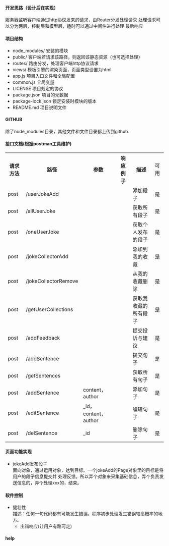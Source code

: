 #### 开发思路（设计后在实现）
服务器监听客户端通过http协议发来的请求，由Router分发处理请求
处理请求可以分为两层，控制层和模型层，适时可以通过中间件进行处理
最后响应

#### 项目结构
- node_modules/ 安装的模块
- public/ 客户端若请求该路径，则返回该静态资源（也可选择处理）
- routes/ 路由分发，处理客户端http协议请求
- views/ 模板引擎的渲染页面，页面类型设置为html
- app.js 项目入口文件和全局配置
- common.js 全局变量
- LICENSE 项目规定的协议
- package.json 项目的元数据
- package-lock.json 锁定安装时模块的版本
- README.md 项目说明文件

#### GITHUB
除了node_modules目录，其他文件和文件目录都上传到github.

#### 接口文档(根据postman工具维护)
<table>
<tr>
<th>请求方法</th>
<th>路径</th>
<th>参数</th>
<th>响应例子</th>
<th>描述</th>
<td>可用</td>
</tr>

<tr>
<td>post</td>
<td>/userJokeAdd</td>
<td></td>
<td></td>
<td>添加段子</td>
<td>是</td>
</tr>

<tr>
<td>post</td>
<td>/allUserJoke</td>
<td></td>
<td></td>
<td>获取所有段子</td>
<td>是</td>
</tr>


<tr>
<td>post</td>
<td>/oneUserJoke</td>
<td></td>
<td></td>
<td>获取个人发布的段子</td>
<td>是</td>
</tr>

<tr>
<td>post</td>
<td>/jokeCollectorAdd</td>
<td></td>
<td></td>
<td>添加到我的收藏</td>
<td>是</td>
</tr>

<tr>
<td>post</td>
<td>/jokeCollectorRemove</td>
<td></td>
<td></td>
<td>从我的收藏删除</td>
<td>是</td>
</tr>

<tr>
<td>post</td>
<td>/getUserCollections</td>
<td></td>
<td></td>
<td>获取我收藏的所有段子</td>
<td>是</td>
</tr>


<tr>
<td>post</td>
<td>/addFeedback</td>
<td></td>
<td></td>
<td>提交投诉与建议</td>
<td>是</td>
</tr>

<tr>
<td>post</td>
<td>/addSentence</td>
<td></td>
<td></td>
<td>提交句子</td>
<td>是</td>

<tr>
<td>post</td>
<td>/getSentences</td>
<td></td>
<td></td>
<td>获取所有句子</td>
<td>是</td>
</tr>

<tr>
<td>post</td>
<td>/addSentence</td>
<td>content，author</td>
<td></td>
<td>添加句子</td>
<td>是</td>
</tr>

<tr>
<td>post</td>
<td>/editSentence</td>
<td>_id，content，author</td>
<td></td>
<td>编辑句子</td>
<td>是</td>
</tr>

<tr>
<td>post</td>
<td>/delSentence</td>
<td>_id</td>
<td></td>
<td>删除句子</td>
<td>是</td>
</tr>

</table>

#### 页面功能实现
- jokeAdd发布段子  
面向对象，通过运用对象，达到目标。一个jokeAdd的Page对象里的目标是将用户的段子信息提交并
处理反馈。所以弄个对象来采集基础信息，弄个负责发送信息的，弄个处理xxx的，结束。

#### 软件控制
- 健壮性  
描述：任何一句代码都有可能发生错误。程序初步处理发生错误较高概率的地方。  
	- 出错响应(让用户有路可走)

#### help


